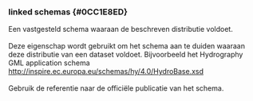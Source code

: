 ### linked schemas {#0CC1E8ED}
Een vastgesteld schema waaraan de beschreven distributie voldoet.
<br/>
<br/>
Deze eigenschap wordt gebruikt om het schema aan te duiden waaraan deze distributie van een dataset voldoet. Bijvoorbeeld het Hydrography GML application schema <a href='http://inspire.ec.europa.eu/schemas/hy/4.0/HydroBase.xsd' target='_blank'>http://inspire.ec.europa.eu/schemas/hy/4.0/HydroBase.xsd</a>
<br/>
<br/>
Gebruik de referentie naar de officiële publicatie van het schema.
 
